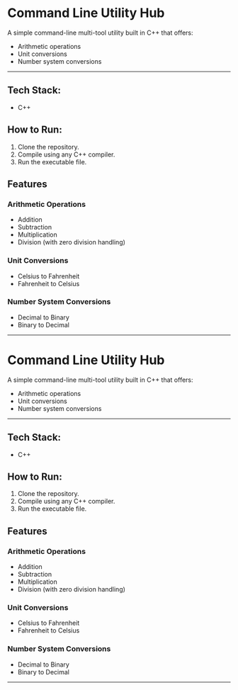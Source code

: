 # Command Line Utility Hub

A simple command-line multi-tool utility built in C++ that offers:
- Arithmetic operations  
- Unit conversions  
- Number system conversions  

---
## Tech Stack:
- C++

## How to Run:
1. Clone the repository.
2. Compile using any C++ compiler.
3. Run the executable file.

## Features

### Arithmetic Operations
- Addition
- Subtraction
- Multiplication
- Division (with zero division handling)

### Unit Conversions
- Celsius to Fahrenheit
- Fahrenheit to Celsius

### Number System Conversions
- Decimal to Binary
- Binary to Decimal

---
# Command Line Utility Hub

A simple command-line multi-tool utility built in C++ that offers:
- Arithmetic operations  
- Unit conversions  
- Number system conversions  

---
## Tech Stack:
- C++

## How to Run:
1. Clone the repository.
2. Compile using any C++ compiler.
3. Run the executable file.

## Features

### Arithmetic Operations
- Addition
- Subtraction
- Multiplication
- Division (with zero division handling)

### Unit Conversions
- Celsius to Fahrenheit
- Fahrenheit to Celsius

### Number System Conversions
- Decimal to Binary
- Binary to Decimal

---
